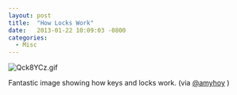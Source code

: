 ```yaml
---
layout: post
title:  "How Locks Work"
date:   2013-01-22 10:09:03 -0800
categories:
  - Misc
---
```


 

  ![Qck8YCz.gif](/attachments/3f1aabff4360765f9c4820573042c671/image.png)  

 Fantastic image showing how keys and locks work. (via  [@amyhoy](https://twitter.com/amyhoy/status/293763563665891328) ) 

 
